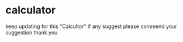 # calculator
keep updating for this "Calcultor"
if any suggest please commend your suggestion
thank you
